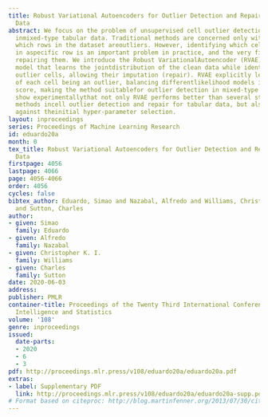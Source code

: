 ```yaml
---
title: Robust Variational Autoencoders for Outlier Detection and Repair of Mixed-Type
  Data
abstract: We focus on the problem of unsupervised cell outlier detection and repair
  inmixed-type tabular data. Traditional methods are concerned only with detecting
  which rows in the dataset areoutliers. However, identifying which cells are corrupted
  in aspecific row is an important problem in practice, and the very first steptowards
  repairing them. We introduce the Robust VariationalAutoencoder (RVAE), a deep generative
  model that learns the jointdistribution of the clean data while identifying the
  outlier cells, allowing their imputation (repair). RVAE explicitly learns the probability
  of each cell being an outlier, balancing differentlikelihood models in the row outlier
  score, making the method suitablefor outlier detection in mixed-type datasets.We
  show experimentallythat not only RVAE performs better than several state-of-the-art
  methods incell outlier detection and repair for tabular data, but also that is robust
  against theinitial hyper-parameter selection.
layout: inproceedings
series: Proceedings of Machine Learning Research
id: eduardo20a
month: 0
tex_title: Robust Variational Autoencoders for Outlier Detection and Repair of Mixed-Type
  Data
firstpage: 4056
lastpage: 4066
page: 4056-4066
order: 4056
cycles: false
bibtex_author: Eduardo, Simao and Nazabal, Alfredo and Williams, Christopher K. I.
  and Sutton, Charles
author:
- given: Simao
  family: Eduardo
- given: Alfredo
  family: Nazabal
- given: Christopher K. I.
  family: Williams
- given: Charles
  family: Sutton
date: 2020-06-03
address: 
publisher: PMLR
container-title: Proceedings of the Twenty Third International Conference on Artificial
  Intelligence and Statistics
volume: '108'
genre: inproceedings
issued:
  date-parts:
  - 2020
  - 6
  - 3
pdf: http://proceedings.mlr.press/v108/eduardo20a/eduardo20a.pdf
extras:
- label: Supplementary PDF
  link: http://proceedings.mlr.press/v108/eduardo20a/eduardo20a-supp.pdf
# Format based on citeproc: http://blog.martinfenner.org/2013/07/30/citeproc-yaml-for-bibliographies/
---
```

